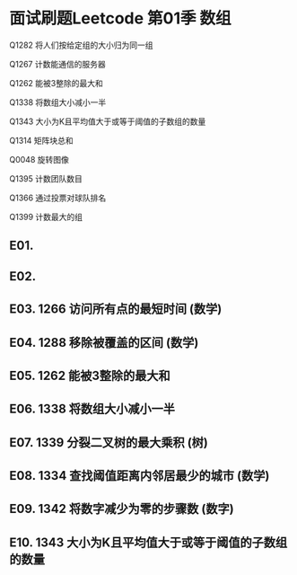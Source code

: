 # 面试刷题Leetcode 第01季 数组

Q1282 将人们按给定组的大小归为同一组

Q1267 计数能通信的服务器

Q1262 能被3整除的最大和

Q1338 将数组大小减小一半

Q1343 大小为K且平均值大于或等于阈值的子数组的数量

Q1314 矩阵块总和

Q0048 旋转图像

Q1395 计数团队数目

Q1366 通过投票对球队排名

Q1399 计数最大的组

## E01. 

## E02. 

## E03. 1266 访问所有点的最短时间 (数学)

## E04. 1288 移除被覆盖的区间 (数学)

## E05. 1262 能被3整除的最大和

## E06. 1338 将数组大小减小一半

## E07. 1339 分裂二叉树的最大乘积 (树)

## E08. 1334 查找阈值距离内邻居最少的城市 (数学)

## E09. 1342 将数字减少为零的步骤数 (数字)

## E10. 1343 大小为K且平均值大于或等于阈值的子数组的数量
